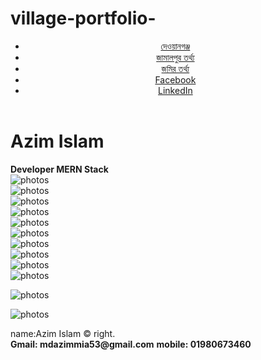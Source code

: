 # village-portfolio-
<!DOCTYPE html>
<html>
<head>
  <meta charset="UTF-8">
  <meta name="viewport" content="width=device-width, initial-scale=1" />
<meta name="description" content="village">
  <meta name="keywords" content="HTML,CSS,XML,JavaScript">
<title>village gallery</title>
<link rel="stylesheet" href="./index.css" />
<link rel="stylesheet" href="./responsive.css" />
<link rel="preconnect" href="https://fonts.googleapis.com">
<link rel="preconnect" href="https://fonts.gstatic.com" crossorigin>
<link href="https://fonts.googleapis.com/css2?family=Poppins:ital,wght@0,100;0,200;0,300;0,400;0,500;0,600;0,700;0,800;0,900;1,100;1,200;1,300;1,400;1,500;1,600;1,700;1,800;1,900&display=swap" rel="stylesheet">
</head>
<body>
    <header class="header_container">
  <nav>
    <ul class="ul">
     <li><a href="https://dewangonjup.jamalpur.gov.bd/bn/site/top_banner/7wtQ-%E0%A6%A6%E0%A7%87%E0%A6%93%E0%A7%9F%E0%A6%BE%E0%A6%A8%E0%A6%97%E0%A6%9E%E0%A7%8D%E0%A6%9C-%E0%A6%87%E0%A6%89%E0%A6%A8%E0%A6%BF%E0%A7%9F%E0%A6%A8-%E0%A6%AA%E0%A6%B0%E0%A6%BF%E0%A6%B7%E0%A6%A6-%E0%A6%AD%E0%A6%AC%E0%A6%A8" target="_blank">দেওয়ানগঞ্জ</a></li>
     <li><a href="https://bn.m.wikipedia.org/wiki/%E0%A6%9C%E0%A6%BE%E0%A6%AE%E0%A6%BE%E0%A6%B2%E0%A6%AA%E0%A7%81%E0%A6%B0_%E0%A6%9C%E0%A7%87%E0%A6%B2%E0%A6%BE" target="_blank">জামালপুর তর্থ্য</a></li>
   <li><a href="https://settlement.gov.bd/khatian/search">জমির তর্থ্য</a></li>
    <li><a href="https://www.facebook.com/smazim.islam.08?mibextid=kFxxJD">Facebook</a></li>
     <li><a href="https://www.linkedin.com/in/azim703">LinkedIn</a></li>
    </ul>
  </nav>  
  </header>
  <div class="image_slide">
    <h1>Azim Islam</h1>
    <b>Developer MERN Stack</b>
  </div>
    <main class="main_container">
<section class="gallery_section">
  <div><img src="./images/nice_1.jpg" alt="photos" /></div>
    <div><img src="./images/nice_2.jpg" alt="photos" /></div>
      <div><img src="/images/nice_3.jpg" alt="photos" /></div>
  <div><img src="./images/nice_1.jpg" alt="photos" /></div>
    <div><img src="./images/nice_2.jpg" alt="photos" /></div>
      <div><img src="./images/nice_3.jpg" alt="photos" /></div>
  <div><img src="./images/nice_1.jpg" alt="photos" /></div>
    <div><img src="./images/nice_2.jpg" alt="photos" /></div>
      <div><img src="./images/nice_3.jpg" alt="photos" /></div>
</section>
 </main>
 <div class="news_container">
 <div>
    <span class="span"></span>
<img class="image" src="" alt="photos" />
<p class="description"></p>
 </div>
  <div>
    <span class="span2"></span>
<img class="image2" src="" alt="photos" />
<p class="description2"></p>
 </div>
   <div>
    <span class="span3"></span>
<img class="image3" src="" alt="photos" />
<p class="description3"></p>
 </div>
</div>
    <footer class="footer_container">
    <div class="copy_right_container">name:Azim Islam &copy right.</div>
   <div class="contract_container">
     <b>Gmail:
    mdazimmia53@gmail.com</b>
    <b>mobile: 01980673460</b>
   </div>
  </footer>
  <script src="/index.js"></script>
</body>
</html>
